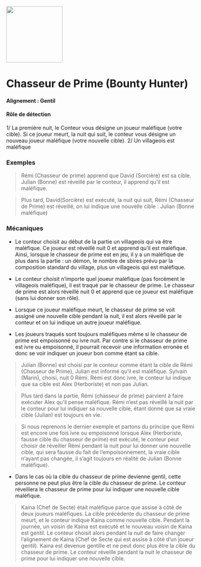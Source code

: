 <img src="https://github.com/brain-academy/wiki/blob/master/blood-on-the-clocktower/img/bountyhunter.png?raw=true" height="150"> 

# Chasseur de Prime (Bounty Hunter)

#### Alignement : Gentil
#### Rôle de détection

1/ La première nuit, le Conteur vous désigne un joueur maléfique (votre cible). Si ce joueur meurt, la nuit qui suit, le conteur vous désigne un nouveau joueur maléfique (votre nouvelle cible).
2/ Un villageois est maléfique

### Exemples
> Rémi (Chasseur de prime) apprend que David (Sorcière) est sa cible. Julian (Bonne) est réveillé par le conteur, il apprend qu’il est maléfique.

> Plus tard, David(Sorcière) est exécuté, la nuit qui suit, Rémi (Chasseur de Prime) est réveillé, on lui indique une nouvelle cible : Julian (Bonne maléfique)

### Mécaniques
- Le conteur choisit au début de la partie un villageois qui va être maléfique. Ce joueur est réveillé nuit 0 et apprend qu’il est maléfique. Ainsi, lorsque le chasseur de prime est en jeu, il y a un maléfique de plus dans la partie : un démon, le nombre de sbires prévu par la composition standard du village, plus un villageois qui est maléfique.

- Le conteur choisit n’importe quel joueur maléfique (pas forcément le villageois maléfique), il est traqué par le chasseur de prime. Le chasseur de prime est alors réveillé nuit 0 et apprend que ce joueur est maléfique (sans lui donner son rôle).

- Lorsque ce joueur maléfique meurt, le chasseur de prime se voit assigné une nouvelle cible pendant la nuit, il est alors réveillé par le conteur et on lui indique un autre joueur maléfique.

- Les joueurs traqués sont toujours maléfiques même si le chasseur de prime est empoisonné ou ivre nuit. Par contre si le chasseur de prime est ivre ou empoisonné, il pourrait recevoir une information erronée et donc se voir indiquer un joueur bon comme étant sa cible.

> Julian (Bonne) est choisi par le conteur comme étant la cible de Rémi (Chasseur de Prime), Julian est informé qu’il est maléfique. Sylvain (Marin), choisi, nuit 0 Rémi. Rémi est donc ivre, le conteur lui indique que sa cible est Alex (Herboriste) et non pas Julian.

> Plus tard dans la partie, Rémi (chasseur de prime) parvient à faire exécuter Alex qu’il pense maléfique. Rémi n’est pas réveillé la nuit par le conteur pour lui indiquer sa nouvelle cible, étant donné que sa vraie cible (Julian) est toujours en vie.

> Si nous reprenons le dernier exemple et partons du principe que Rémi est encore une fois ivre ou empoisonné lorsque Alex (Herboriste, fausse cible du chasseur de prime) est exécuté, le conteur peut choisir de réveiller Rémi pendant la nuit pour lui donner une nouvelle cible, qui sera fausse du fait de l’empoisonnement, la vraie cible n’ayant pas changée, il s’agit toujours en réalité de Julian (Bonne maléfique).
 
- Dans le cas où la cible du chasseur de prime devienne gentil, cette personne ne peut plus être la cible du chasseur de prime. Le conteur réveillera le chasseur de prime pour lui indiquer une nouvelle cible maléfique.

> Kaina (Chef de Secte) était maléfique parce que assise à côté de deux joueurs maléfiques. La cible précédente du chasseur de prime meurt, et le conteur indique Kaina comme nouvelle cible. Pendant la journée, un voisin de Kaina est exécuté et le nouveau voisin de Kaina est gentil. Le conteur choisit alors pendant la nuit de faire changer l’alignement de Kaina (Chef de Secte qui est assise à côté d’un joueur gentil). Kaina est devenue gentille et ne peut donc plus être la cible du chasseur de prime. Le conteur réveille pendant la nuit le chasseur de prime pour lui indiquer une nouvelle cible.
